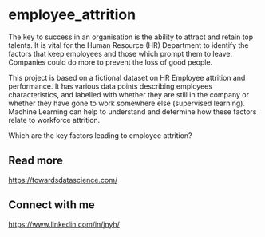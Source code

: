 # employee_attrition
The key to success in an organisation is the ability to attract and retain top talents. It is vital for the Human Resource (HR) Department to identify the factors that keep employees and those which prompt them to leave. Companies could do more to prevent the loss of good people. 

This project is based on a fictional dataset on HR Employee attrition and performance. It has various data points describing employees characteristics, and labelled with whether they are still in the company or whether they have gone to work somewhere else (supervised learning). Machine Learning can help to understand and determine how these factors relate to workforce attrition.


Which are the key factors leading to employee attrition?


## Read more
https://towardsdatascience.com/


## Connect with me
https://www.linkedin.com/in/jnyh/
